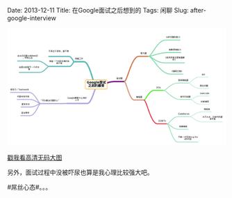 Date: 2013-12-11
Title: 在Google面试之后想到的
Tags: 闲聊
Slug: after-google-interview

![思维导图][1]

[戳我看高清无码大图][2]

另外，面试过程中没被吓尿也算是我心理比较强大吧。



\#屌丝心态#。。。

[1]: https://github.com/Wizmann/assets/raw/master/wizmann-tk-pic/about-google-interview-tiny.png
[2]: https://github.com/Wizmann/assets/raw/master/wizmann-tk-pic/about-google-interview.png
